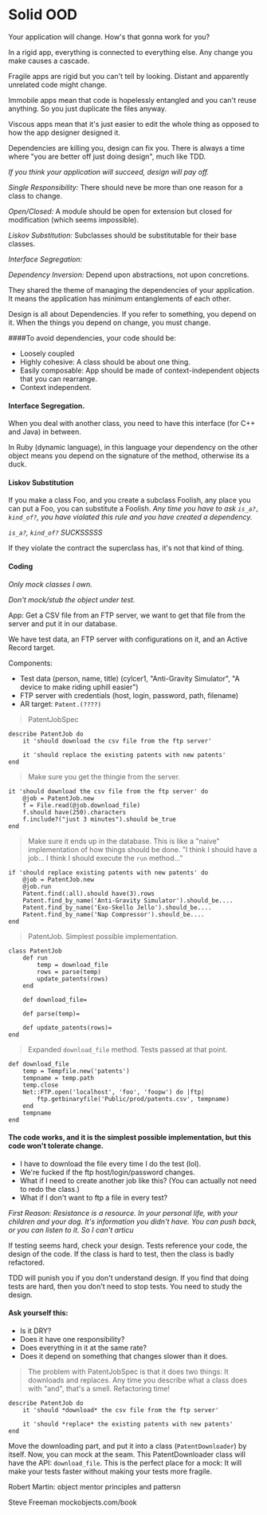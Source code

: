 # Solid OOD

Your application will change. How's that gonna work for you?

In a rigid app, everything is connected to everything else. Any change you make causes a cascade.

Fragile apps are rigid but you can't tell by looking. Distant and apparently unrelated code might change.

Immobile apps mean that code is hopelessly entangled and you can't reuse anything. So you just duplicate the files anyway.

Viscous apps mean that it's just easier to edit the whole thing as opposed to how the app designer designed it.

Dependencies are killing you, design can fix you. There is always a time where "you are better off just doing design", much like TDD.

*If you think your application will succeed, design will pay off.*

*Single Responsibility:* There should neve be more than one reason for a class to change.

*Open/Closed:* A module should be open for extension but closed for modification (which seems impossible).

*Liskov Substitution:* Subclasses should be substitutable for their base classes.

*Interface Segregation:*

*Dependency Inversion:* Depend upon abstractions, not upon concretions.

They shared the theme of managing the dependencies of your application. It means the application has minimum entanglements of each other.

Design is all about Dependencies. If you refer to something, you depend on it. When the things you depend on change, you must change.

####To avoid dependencies, your code should be:
- Loosely coupled
- Highly cohesive: A class should be about one thing.
- Easily composable: App should be made of context-independent objects that you can rearrange.
- Context independent.

#### Interface Segregation.

When you deal with another class, you need to have this interface (for C++ and Java) in between.

In Ruby (dynamic language), in this language your dependency on the other object means you depend on the signature of the method, otherwise its a duck.

#### Liskov Substitution

If you make a class Foo, and you create a subclass Foolish, any place you can put a Foo, you can substitute a Foolish. *Any time you have to ask `is_a?, kind_of?`, you have violated this rule and you have created a dependency.*

*`is_a?`, `kind_of?` SUCKSSSSS*

If they violate the contract the superclass has, it's not that kind of thing.

#### Coding

*Only mock classes I own.*

*Don't mock/stub the object under test.*

App: Get a CSV file from an FTP server, we want to get that file from the server and put it in our database.

We have test data, an FTP server with configurations on it, and an Active Record target.

Components:

- Test data (person, name, title) (cylcer1, "Anti-Gravity Simulator", "A device to make riding uphill easier")
- FTP server with credentials (host, login, password, path, filename)
- AR target: `Patent.(????)`

> PatentJobSpec

    describe PatentJob do
        it 'should download the csv file from the ftp server'

        it 'should replace the existing patents with new patents'
    end

> Make sure you get the thingie from the server.

    it 'should download the csv file from the ftp server' do
        @job = PatentJob.new
        f = File.read(@job.download_file)
        f.should have(250).characters
        f.include?("just 3 minutes").should be_true
    end

> Make sure it ends up in the database. This is like a "naive" implementation of how things should be done. "I think I should have a job... I think I should execute the `run` method..."  

    if 'should replace existing patents with new patents' do
        @job = PatentJob.new
        @job.run
        Patent.find(:all).should have(3).rows
        Patent.find_by_name('Anti-Gravity Simulator').should_be....
        Patent.find_by_name('Exo-Skello Jello').should_be....
        Patent.find_by_name('Nap Compressor').should_be....
    end

> PatentJob. Simplest possible implementation.
    
    class PatentJob
        def run
            temp = download_file
            rows = parse(temp)
            update_patents(rows)
        end

        def download_file=

        def parse(temp)=

        def update_patents(rows)=
    end

> Expanded `download_file` method. Tests passed at that point.

    def download_file
        temp = Tempfile.new('patents')
        tempname = temp.path
        temp.close
        Net::FTP.open('localhost', 'foo', 'foopw') do |ftp|
            ftp.getbinaryfile('Public/prod/patents.csv', tempname)
        end
        tempname
    end

#### The code works, and it is the simplest possible implementation, but this code won't tolerate change.
- I have to download the file every time I do the test (lol).
- We're fucked if the ftp host/login/password changes.
- What if I need to create another job like this? (You can actually not need to redo the class.)
- What if I don't want to ftp a file in every test?

*First Reason: Resistance is a resource. In your personal life, with your children and your dog. It's information you didn't have. You can push back, or you can listen to it. So I can't articu*

If testing seems hard, check your design. Tests reference your code, the design of the code. If the class is hard to test, then the class is badly refactored.

TDD will punish you if you don't understand design. If you find that doing tests are hard, then you don't need to stop tests. You need to study the design.

#### Ask yourself this:
- Is it DRY?
- Does it have one responsibility?
- Does everything in it at the same rate?
- Does it depend on something that changes slower than it does.

> The problem with PatentJobSpec is that it does two things: It downloads and replaces. Any time you describe what a class does with "and", that's a smell. Refactoring time!

    describe PatentJob do
        it 'should *download* the csv file from the ftp server'

        it 'should *replace* the existing patents with new patents'
    end

Move the downloading part, and put it into a class (`PatentDownloader`) by itself. Now, you can mock at the seam. This PatentDownloader class will have the API: `download_file`. This is the perfect place for a mock: It will make your tests faster without making your tests more fragile.

Robert Martin: object mentor principles and pattersn

Steve Freeman mockobjects.com/book
